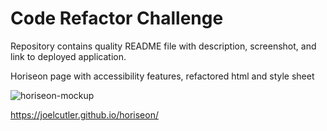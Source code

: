 # Code Refactor Challenge
Repository contains quality README file with description, screenshot, and link to deployed application.

Horiseon page with accessibility features, refactored html and style sheet 

![horiseon-mockup](https://user-images.githubusercontent.com/96545401/150882365-8e92c231-7af4-40ab-b794-edb83af7c5af.png)


https://joelcutler.github.io/horiseon/
